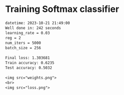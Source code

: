# Training Softmax classifier  
    datetime: 2023-10-21 21:49:00  
    Well done in: 242 seconds  
    learning_rate = 0.03  
    reg = 2  
    num_iters = 5000  
    batch_size = 256  

    Final loss: 1.303681   
    Train accuracy: 0.6235   
    Test accuracy: 0.5032  

    <img src="weights.png">  
    <br>
    <img src="loss.png">
    